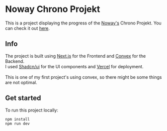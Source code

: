 # Noway Chrono Projekt

This is a project displaying the progress of the [Noway's](https://twitch.tv/noway4u_sir) Chrono Projekt. You can check it out [here](https://noway-chrono-projekt.vercel.app/).

## Info

The project is built using [Next.js](https://nextjs.org/) for the Frontend and [Convex](https://convex.dev/) for the Backend.
<br>
I used [Shadcn/ui](https://ui.shadcn.com/) for the UI components and [Vercel](https://vercel.com/) for deployment.
<br><br>
This is one of my first project's using convex, so there might be some things are not optimal.

## Get started

To run this project locally:

```
npm install
npm run dev
```
